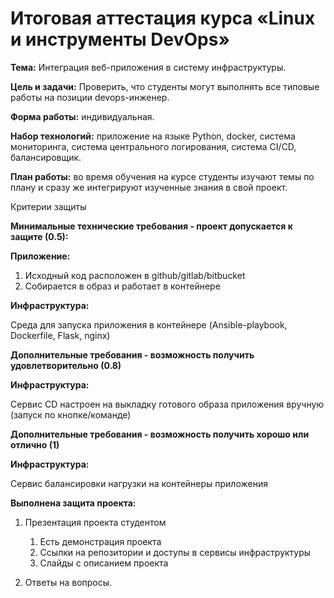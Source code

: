 # Итоговая аттестация курса «Linux и инструменты DevOps»
**Тема:** Интеграция веб-приложения в систему инфраструктуры.

**Цель и задачи:** Проверить, что студенты могут выполнять все типовые работы на позиции devops-инженер.

**Форма работы:** индивидуальная.

**Набор технологий:** приложение на языке Python, docker, система мониторинга, система центрального логирования, система CI/CD, балансировщик.

**План работы:** во время обучения на курсе студенты изучают темы по плану и сразу же интегрируют изученные знания в свой проект.

Критерии защиты

**Минимальные технические требования - проект допускается к защите (0.5):**

**Приложение:**

1. Исходный код расположен в github/gitlab/bitbucket
1. Собирается в образ и работает в контейнере

**Инфраструктура:** 

Среда для запуска приложения в контейнере (Ansible-playbook, Dockerfile, Flask, nginx)

**Дополнительные требования - возможность получить удовлетворительно (0.8)**

**Инфраструктура:**

Сервис CD настроен на выкладку готового образа приложения вручную (запуск по кнопке/команде)

**Дополнительные требования - возможность получить хорошо или отлично (1)**

**Инфраструктура:**

Сервис балансировки нагрузки на контейнеры приложения


**Выполнена защита проекта:**

1. Презентация проекта студентом
    1. Есть демонстрация проекта
    1. Ссылки на репозитории и доступы в сервисы инфраструктуры
    1. Слайды с описанием проекта

1. Ответы на вопросы.
